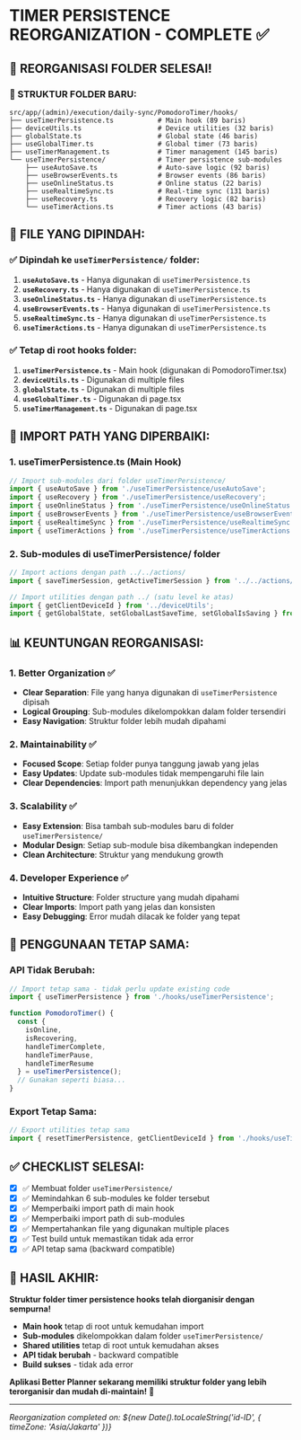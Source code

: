 # TIMER PERSISTENCE REORGANIZATION - COMPLETE ✅

## 🎯 **REORGANISASI FOLDER SELESAI!**

### **📁 STRUKTUR FOLDER BARU:**

```
src/app/(admin)/execution/daily-sync/PomodoroTimer/hooks/
├── useTimerPersistence.ts           # Main hook (89 baris)
├── deviceUtils.ts                   # Device utilities (32 baris)
├── globalState.ts                   # Global state (46 baris)
├── useGlobalTimer.ts                # Global timer (73 baris)
├── useTimerManagement.ts            # Timer management (145 baris)
└── useTimerPersistence/             # Timer persistence sub-modules
    ├── useAutoSave.ts               # Auto-save logic (92 baris)
    ├── useBrowserEvents.ts          # Browser events (86 baris)
    ├── useOnlineStatus.ts           # Online status (22 baris)
    ├── useRealtimeSync.ts           # Real-time sync (131 baris)
    ├── useRecovery.ts               # Recovery logic (82 baris)
    └── useTimerActions.ts           # Timer actions (43 baris)
```

## 🔄 **FILE YANG DIPINDAH:**

### **✅ Dipindah ke `useTimerPersistence/` folder:**
1. **`useAutoSave.ts`** - Hanya digunakan di `useTimerPersistence.ts`
2. **`useRecovery.ts`** - Hanya digunakan di `useTimerPersistence.ts`
3. **`useOnlineStatus.ts`** - Hanya digunakan di `useTimerPersistence.ts`
4. **`useBrowserEvents.ts`** - Hanya digunakan di `useTimerPersistence.ts`
5. **`useRealtimeSync.ts`** - Hanya digunakan di `useTimerPersistence.ts`
6. **`useTimerActions.ts`** - Hanya digunakan di `useTimerPersistence.ts`

### **✅ Tetap di root hooks folder:**
1. **`useTimerPersistence.ts`** - Main hook (digunakan di PomodoroTimer.tsx)
2. **`deviceUtils.ts`** - Digunakan di multiple files
3. **`globalState.ts`** - Digunakan di multiple files
4. **`useGlobalTimer.ts`** - Digunakan di page.tsx
5. **`useTimerManagement.ts`** - Digunakan di page.tsx

## 🔧 **IMPORT PATH YANG DIPERBAIKI:**

### **1. useTimerPersistence.ts (Main Hook)**
```typescript
// Import sub-modules dari folder useTimerPersistence/
import { useAutoSave } from './useTimerPersistence/useAutoSave';
import { useRecovery } from './useTimerPersistence/useRecovery';
import { useOnlineStatus } from './useTimerPersistence/useOnlineStatus';
import { useBrowserEvents } from './useTimerPersistence/useBrowserEvents';
import { useRealtimeSync } from './useTimerPersistence/useRealtimeSync';
import { useTimerActions } from './useTimerPersistence/useTimerActions';
```

### **2. Sub-modules di useTimerPersistence/ folder**
```typescript
// Import actions dengan path ../../actions/
import { saveTimerSession, getActiveTimerSession } from '../../actions/timerSessionActions';

// Import utilities dengan path ../ (satu level ke atas)
import { getClientDeviceId } from '../deviceUtils';
import { getGlobalState, setGlobalLastSaveTime, setGlobalIsSaving } from '../globalState';
```

## 📊 **KEUNTUNGAN REORGANISASI:**

### **1. Better Organization ✅**
- **Clear Separation**: File yang hanya digunakan di `useTimerPersistence` dipisah
- **Logical Grouping**: Sub-modules dikelompokkan dalam folder tersendiri
- **Easy Navigation**: Struktur folder lebih mudah dipahami

### **2. Maintainability ✅**
- **Focused Scope**: Setiap folder punya tanggung jawab yang jelas
- **Easy Updates**: Update sub-modules tidak mempengaruhi file lain
- **Clear Dependencies**: Import path menunjukkan dependency yang jelas

### **3. Scalability ✅**
- **Easy Extension**: Bisa tambah sub-modules baru di folder `useTimerPersistence/`
- **Modular Design**: Setiap sub-module bisa dikembangkan independen
- **Clean Architecture**: Struktur yang mendukung growth

### **4. Developer Experience ✅**
- **Intuitive Structure**: Folder structure yang mudah dipahami
- **Clear Imports**: Import path yang jelas dan konsisten
- **Easy Debugging**: Error mudah dilacak ke folder yang tepat

## 🎯 **PENGGUNAAN TETAP SAMA:**

### **API Tidak Berubah:**
```typescript
// Import tetap sama - tidak perlu update existing code
import { useTimerPersistence } from './hooks/useTimerPersistence';

function PomodoroTimer() {
  const { 
    isOnline, 
    isRecovering, 
    handleTimerComplete, 
    handleTimerPause, 
    handleTimerResume 
  } = useTimerPersistence();
  // Gunakan seperti biasa...
}
```

### **Export Tetap Sama:**
```typescript
// Export utilities tetap sama
import { resetTimerPersistence, getClientDeviceId } from './hooks/useTimerPersistence';
```

## ✅ **CHECKLIST SELESAI:**

- [x] ✅ Membuat folder `useTimerPersistence/`
- [x] ✅ Memindahkan 6 sub-modules ke folder tersebut
- [x] ✅ Memperbaiki import path di main hook
- [x] ✅ Memperbaiki import path di sub-modules
- [x] ✅ Mempertahankan file yang digunakan multiple places
- [x] ✅ Test build untuk memastikan tidak ada error
- [x] ✅ API tetap sama (backward compatible)

## 🎉 **HASIL AKHIR:**

**Struktur folder timer persistence hooks telah diorganisir dengan sempurna!**

- **Main hook** tetap di root untuk kemudahan import
- **Sub-modules** dikelompokkan dalam folder `useTimerPersistence/`
- **Shared utilities** tetap di root untuk kemudahan akses
- **API tidak berubah** - backward compatible
- **Build sukses** - tidak ada error

**Aplikasi Better Planner sekarang memiliki struktur folder yang lebih terorganisir dan mudah di-maintain!** 🚀

---

*Reorganization completed on: ${new Date().toLocaleString('id-ID', { timeZone: 'Asia/Jakarta' })}*
